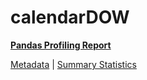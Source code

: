 # calendarDOW

[**Pandas Profiling Report**](../docs_sources/profile/calendarDOW.html)

[Metadata](metadata.yaml) | [Summary Statistics](summary_stats.csv)

